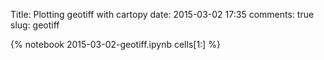 Title: Plotting geotiff with cartopy
date:  2015-03-02 17:35
comments: true
slug: geotiff

{% notebook 2015-03-02-geotiff.ipynb cells[1:] %}
